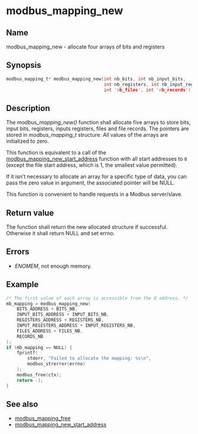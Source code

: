 # modbus_mapping_new

## Name

modbus_mapping_new - allocate four arrays of bits and registers

## Synopsis

```c
modbus_mapping_t* modbus_mapping_new(int nb_bits, int nb_input_bits,
                                     int nb_registers, int nb_input_registers,
                                     int 'nb_files', int 'nb_records');
```

## Description

The *modbus_mapping_new()* function shall allocate five arrays to store bits,
input bits, registers, inputs registers, files and file records. The pointers
are stored in *modbus_mapping_t* structure. All values of the arrays are
initialized to zero.

This function is equivalent to a call of the
[modbus_mapping_new_start_address](modbus_mapping_new_start_address.md) function
with all start addresses to `0` (except the file start address, which is 1, the
smallest value permitted).

If it isn't necessary to allocate an array for a specific type of data, you can
pass the zero value in argument, the associated pointer will be NULL.

This function is convenient to handle requests in a Modbus server/slave.

## Return value

The function shall return the new allocated structure if successful. Otherwise
it shall return NULL and set errno.

## Errors

- *ENOMEM*, not enough memory.

## Example

```c
/* The first value of each array is accessible from the 0 address. */
mb_mapping = modbus_mapping_new(
    BITS_ADDRESS + BITS_NB,
    INPUT_BITS_ADDRESS + INPUT_BITS_NB,
    REGISTERS_ADDRESS + REGISTERS_NB,
    INPUT_REGISTERS_ADDRESS + INPUT_REGISTERS_NB,
    FILES_ADDRESS + FILES_NB,
    RECORDS_NB
);
if (mb_mapping == NULL) {
    fprintf(
        stderr, "Failed to allocate the mapping: %s\n",
        modbus_strerror(errno)
    );
    modbus_free(ctx);
    return -1;
}
```

## See also

- [modbus_mapping_free](modbus_mapping_free.md)
- [modbus_mapping_new_start_address](modbus_mapping_new_start_address.md)
